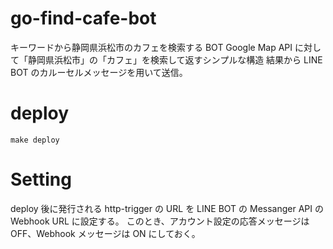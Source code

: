 # go-find-cafe-bot

キーワードから静岡県浜松市のカフェを検索する BOT
Google Map API に対して「静岡県浜松市」の「カフェ」を検索して返すシンプルな構造
結果から LINE BOT のカルーセルメッセージを用いて送信。

# deploy

```
make deploy
```

# Setting

deploy 後に発行される http-trigger の URL を LINE BOT の Messanger API の Webhook URL に設定する。
このとき、アカウント設定の応答メッセージは OFF、Webhook メッセージは ON にしておく。
